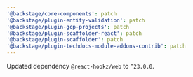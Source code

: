 ```yaml
---
'@backstage/core-components': patch
'@backstage/plugin-entity-validation': patch
'@backstage/plugin-gcp-projects': patch
'@backstage/plugin-scaffolder-react': patch
'@backstage/plugin-scaffolder': patch
'@backstage/plugin-techdocs-module-addons-contrib': patch
---
```


Updated dependency `@react-hookz/web` to `^23.0.0`.
